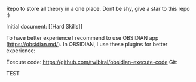 Repo to store all theory in a one place. Dont be shy, give a star to this repo ;)

Initial document: [[Hard Skills]]

To have better experience I recommend to use OBSIDIAN app (https://obsidian.md/).
In OBSIDIAN, I use these plugins for better experience:

Execute code: https://github.com/twibiral/obsidian-execute-code
Git:

TEST